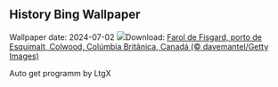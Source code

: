 ## History Bing Wallpaper
Wallpaper date: 2024-07-02
![](https://www.bing.com/th?id=OHR.FisgardLighthouse_PT-BR7039409660_UHD.jpg&w=1000)Download: [Farol de Fisgard, porto de Esquimalt, Colwood, Colúmbia Britânica, Canadá (© davemantel/Getty Images)](https://www.bing.com/th?id=OHR.FisgardLighthouse_PT-BR7039409660_UHD.jpg)

Auto get programm by LtgX
